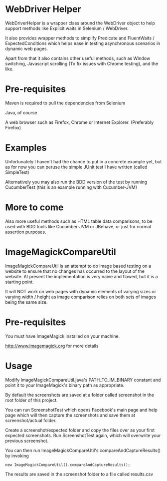 WebDriver Helper
================

WebDriverHelper is a wrapper class around the WebDriver object to help support methods like Explicit waits in Selenium / WebDriver.

It also provides wrapper methods to simplify Predicate and FluentWaits / ExpectedConditions which helps ease in testing asynchronous scenarios in dynamic web pages.

Apart from that it also contains other useful methods, such as Window switching, Javascript scrolling (To fix issues with Chrome testing), and the like.

Pre-requisites
==============

Maven is required to pull the dependencies from Selenium

Java, of course

A web browser such as Firefox, Chrome or Internet Explorer. (Preferably Firefox)

Examples
========

Unfortunately I haven't had the chance to put in a concrete example yet, but as for now you can peruse the simple JUnit test I have written (called SimpleTest)

Alternatively you may also run the BDD version of the test by running CucumberTest (this is an example running with Cucumber-JVM)

More to come
============

Also more useful methods such as HTML table data comparisons, to be used with BDD tools like Cucumber-JVM or JBehave, or just for normal assertion purposes.



ImageMagickCompareUtil
======================

ImageMagickCompareUtil is an attempt to do image based testing on a website to ensure that no changes has occurred to the layout of the website. At present the implementation is very naive and flawed, but it is a starting point.

It will NOT work on web pages with dynamic elements of varying sizes or varying width / height as image comparison relies on both sets of images being the same size.

Pre-requisites
==============

You must have ImageMagick installed on your machine.

http://www.imagemagick.org for more details

Usage
=====

Modify ImageMagickCompareUtil.java's PATH_TO_IM_BINARY constant and point it to your ImageMagick's binary path as appropriate.

By default the screenshots are saved at a folder called screenshot in the root folder of this project.

You can run ScreenshotTest which opens Facebook's main page and help page which will then capture the screenshots and save them at screenshot/actual folder.

Create a screenshot/expected folder and copy the files over as your first expected screenshots. Run ScreenshotTest again, which will overwrite your previous screenshot.

You can then run ImageMagickCompareUtil's compareAndCaptureResults() by invoking

```
new ImageMagickCompareUtil().compareAndCaptureResults();
```

The results are saved in the screenshot folder to a file called results.csv